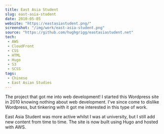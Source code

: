 ```yaml
---
title: East Asia Student
slug: east-asia-student
date: 2010-05-05
website: "https://eastasiastudent.png/"
screenshot: "/img/work/east-asia-student.png"
source: "https://github.com/hughgrigg/eastasiastudent.net"
tech:
 - AWS
 - CloudFront
 - CSS
 - HTML
 - Hugo
 - S3
 - SCSS
tags:
 - Chinese
 - East Asian Studies
---
```


The project that got me into web development! I started this Wordpress site in
2010 knowing nothing about web development. I've since come to dislike
Wordpress, but tinkering with it got me interested in this type of work.

East Asia Student was more active whilst I was at university, but I still add
new content from time to time. The site is now built using Hugo and hosted with
AWS.
